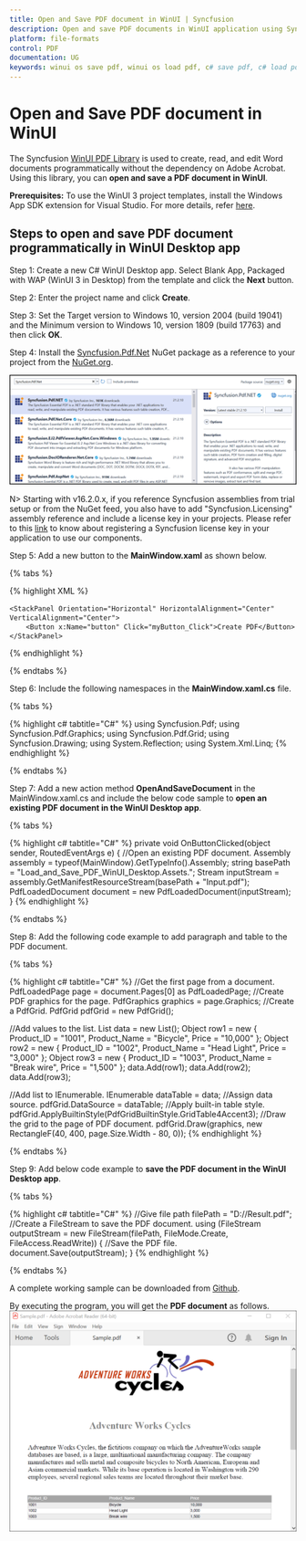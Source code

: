 ```yaml
---
title: Open and Save PDF document in WinUI | Syncfusion
description: Open and save PDF documents in WinUI application using Syncfusion .NET Core PDF library without the dependency of Adobe Acrobat.
platform: file-formats
control: PDF
documentation: UG
keywords: winui os save pdf, winui os load pdf, c# save pdf, c# load pdf
---
```


# Open and Save PDF document in WinUI

The Syncfusion [WinUI PDF Library](https://www.syncfusion.com/document-processing/pdf-framework/winui/pdf-library) is used to create, read, and edit Word documents programmatically without the dependency on Adobe Acrobat. Using this library, you can **open and save a PDF document in WinUI**.

**Prerequisites:**
To use the WinUI 3 project templates, install the Windows App SDK extension for Visual Studio. For more details, refer [here](https://learn.microsoft.com/en-us/windows/apps/windows-app-sdk/set-up-your-development-environment?tabs=cs-vs-community%2Ccpp-vs-community%2Cvs-2022-17-1-a%2Cvs-2022-17-1-b).


## Steps to open and save PDF document programmatically in WinUI Desktop app

Step 1: Create a new C# WinUI Desktop app. Select Blank App, Packaged with WAP (WinUI 3 in Desktop) from the template and click the **Next** button.

Step 2: Enter the project name and click **Create**.

Step 3: Set the Target version to Windows 10, version 2004 (build 19041) and the Minimum version to Windows 10, version 1809 (build 17763) and then click **OK**.

Step 4: Install the [Syncfusion.Pdf.Net](https://www.nuget.org/packages/Syncfusion.Pdf.NET/) NuGet package as a reference to your project from the [NuGet.org](https://www.nuget.org/).

![WinUI NuGet package](Images/NET_NuGet_Package.png)

N> Starting with v16.2.0.x, if you reference Syncfusion assemblies from trial setup or from the NuGet feed, you also have to add "Syncfusion.Licensing" assembly reference and include a license key in your projects. Please refer to this [link](https://help.syncfusion.com/common/essential-studio/licensing/overview) to know about registering a Syncfusion license key in your application to use our components.

Step 5: Add a new button to the **MainWindow.xaml** as shown below.

{% tabs %}

{% highlight XML %}
<Window
    x:Class="Load_and_Save_PDF_WinUI_Desktop.MainWindow"
    xmlns="http://schemas.microsoft.com/winfx/2006/xaml/presentation"
    xmlns:x="http://schemas.microsoft.com/winfx/2006/xaml"
    xmlns:local="using:Load_and_Save_PDF_WinUI_Desktop"
    xmlns:d="http://schemas.microsoft.com/expression/blend/2008"
    xmlns:mc="http://schemas.openxmlformats.org/markup-compatibility/2006"
    mc:Ignorable="d">

    <StackPanel Orientation="Horizontal" HorizontalAlignment="Center" VerticalAlignment="Center">
        <Button x:Name="button" Click="myButton_Click">Create PDF</Button>
    </StackPanel>
</Window>
{% endhighlight %}

{% endtabs %}

Step 6: Include the following namespaces in the **MainWindow.xaml.cs** file.

{% tabs %}

{% highlight c# tabtitle="C#" %}
using Syncfusion.Pdf;
using Syncfusion.Pdf.Graphics;
using Syncfusion.Pdf.Grid;
using Syncfusion.Drawing;
using System.Reflection;
using System.Xml.Linq;
{% endhighlight %}

{% endtabs %}

Step 7: Add a new action method **OpenAndSaveDocument** in the MainWindow.xaml.cs and include the below code sample to **open an existing PDF document in the WinUI Desktop app**.

{% tabs %}

{% highlight c# tabtitle="C#" %}
private void OnButtonClicked(object sender, RoutedEventArgs e)
{
    //Open an existing PDF document.
    Assembly assembly = typeof(MainWindow).GetTypeInfo().Assembly;
    string basePath = "Load_and_Save_PDF_WinUI_Desktop.Assets.";
    Stream inputStream = assembly.GetManifestResourceStream(basePath + "Input.pdf");
    PdfLoadedDocument document = new PdfLoadedDocument(inputStream);
}
{% endhighlight %}

{% endtabs %}

Step 8: Add the following code example to add paragraph and table to the PDF document.

{% tabs %}

{% highlight c# tabtitle="C#" %}
//Get the first page from a document.
PdfLoadedPage page = document.Pages[0] as PdfLoadedPage;
//Create PDF graphics for the page.
PdfGraphics graphics = page.Graphics;
//Create a PdfGrid.
PdfGrid pdfGrid = new PdfGrid();

//Add values to the list.
List<object> data = new List<object>();
Object row1 = new { Product_ID = "1001", Product_Name = "Bicycle", Price = "10,000" };
Object row2 = new { Product_ID = "1002", Product_Name = "Head Light", Price = "3,000" };
Object row3 = new { Product_ID = "1003", Product_Name = "Break wire", Price = "1,500" };
data.Add(row1);
data.Add(row2);
data.Add(row3);

//Add list to IEnumerable.
IEnumerable<object> dataTable = data;
//Assign data source.
pdfGrid.DataSource = dataTable;
//Apply built-in table style.
pdfGrid.ApplyBuiltinStyle(PdfGridBuiltinStyle.GridTable4Accent3);
//Draw the grid to the page of PDF document.
pdfGrid.Draw(graphics, new RectangleF(40, 400, page.Size.Width - 80, 0));
{% endhighlight %}

{% endtabs %}

Step 9: Add below code example to **save the PDF document in the WinUI Desktop app**. 

{% tabs %}

{% highlight c# tabtitle="C#" %}
//Give file path
filePath = "D://Result.pdf"; 
//Create a FileStream to save the PDF document.
using (FileStream outputStream = new FileStream(filePath, FileMode.Create, FileAccess.ReadWrite))
{
//Save the PDF file.
document.Save(outputStream);
}
{% endhighlight %}

{% endtabs %}

A complete working sample can be downloaded from [Github](https://github.com/SyncfusionExamples/PDF-Examples/tree/master/Open%20and%20Save%20PDF%20document/WinUI/Load_and_Save_PDF_WinUI_Desktop).

By executing the program, you will get the **PDF document** as follows.
![WinUI output PDF document](Images/Open_and_save_output.png)

